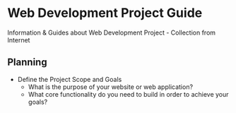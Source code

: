 # Web Development Project Guide
Information &amp; Guides about Web Development Project - Collection from Internet


## Planning
- Define the Project Scope and Goals
  - What is the purpose of your website or web application?
  - What core functionality do you need to build in order to achieve your goals?

